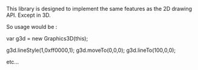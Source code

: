 This library is designed to implement the same features as the 2D drawing API. Except in 3D.

So usage would be :

var g3d = new Graphics3D(this);

g3d.lineStyle(1,0xff0000,1);
g3d.moveTo(0,0,0);
g3d.lineTo(100,0,0);

etc...